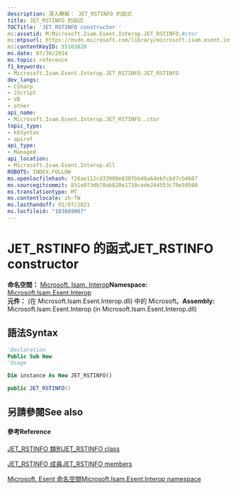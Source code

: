 ```yaml
---
description: 深入瞭解： JET_RSTINFO 的函式
title: JET_RSTINFO 的函式
TOCTitle: 'JET_RSTINFO constructor '
ms:assetid: M:Microsoft.Isam.Esent.Interop.JET_RSTINFO.#ctor
ms:mtpsurl: https://msdn.microsoft.com/library/microsoft.isam.esent.interop.jet_rstinfo.jet_rstinfo(v=EXCHG.10)
ms:contentKeyID: 55103820
ms.date: 07/30/2014
ms.topic: reference
f1_keywords:
- Microsoft.Isam.Esent.Interop.JET_RSTINFO.JET_RSTINFO
dev_langs:
- CSharp
- JScript
- VB
- other
api_name:
- Microsoft.Isam.Esent.Interop.JET_RSTINFO..ctor
topic_type:
- kbSyntax
- apiref
api_type:
- Managed
api_location:
- Microsoft.Isam.Esent.Interop.dll
ROBOTS: INDEX,FOLLOW
ms.openlocfilehash: f26ae112cd33988e838fbb48a64ebfcbd7cb4607
ms.sourcegitcommit: 831e8f3db78ab820e1710cede244553c70e50500
ms.translationtype: MT
ms.contentlocale: zh-TW
ms.lasthandoff: 01/07/2021
ms.locfileid: "103689967"
---
```

# <a name="jet_rstinfo-constructor"></a><span data-ttu-id="4ba7f-103">JET_RSTINFO 的函式</span><span class="sxs-lookup"><span data-stu-id="4ba7f-103">JET_RSTINFO constructor</span></span>

<span data-ttu-id="4ba7f-104">**命名空間：**  [Microsoft. Isam. Interop](./microsoft.isam.esent.interop-namespace.md)</span><span class="sxs-lookup"><span data-stu-id="4ba7f-104">**Namespace:**  [Microsoft.Isam.Esent.Interop](./microsoft.isam.esent.interop-namespace.md)</span></span>  
<span data-ttu-id="4ba7f-105">**元件：**  (在 Microsoft.Isam.Esent.Interop.dll) 中的 Microsoft。</span><span class="sxs-lookup"><span data-stu-id="4ba7f-105">**Assembly:**  Microsoft.Isam.Esent.Interop (in Microsoft.Isam.Esent.Interop.dll)</span></span>

## <a name="syntax"></a><span data-ttu-id="4ba7f-106">語法</span><span class="sxs-lookup"><span data-stu-id="4ba7f-106">Syntax</span></span>

``` vb
'Declaration
Public Sub New
'Usage

Dim instance As New JET_RSTINFO()
```

``` csharp
public JET_RSTINFO()
```

## <a name="see-also"></a><span data-ttu-id="4ba7f-107">另請參閱</span><span class="sxs-lookup"><span data-stu-id="4ba7f-107">See also</span></span>

#### <a name="reference"></a><span data-ttu-id="4ba7f-108">參考</span><span class="sxs-lookup"><span data-stu-id="4ba7f-108">Reference</span></span>

[<span data-ttu-id="4ba7f-109">JET_RSTINFO 類別</span><span class="sxs-lookup"><span data-stu-id="4ba7f-109">JET_RSTINFO class</span></span>](./jet-rstinfo-class.md)

[<span data-ttu-id="4ba7f-110">JET_RSTINFO 成員</span><span class="sxs-lookup"><span data-stu-id="4ba7f-110">JET_RSTINFO members</span></span>](./jet-rstinfo-members.md)

[<span data-ttu-id="4ba7f-111">Microsoft. Esent 命名空間</span><span class="sxs-lookup"><span data-stu-id="4ba7f-111">Microsoft.Isam.Esent.Interop namespace</span></span>](./microsoft.isam.esent.interop-namespace.md)
